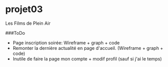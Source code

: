 # projet03
Les Films de Plein Air

###ToDo

- Page inscription soirée: Wireframe + graph + code
- Remonter la dernière actualité en page d'accueil. (Wireframe + graph + code)
- Inutile de faire la page mon compte + modif profil (sauf si j'ai le temps)

